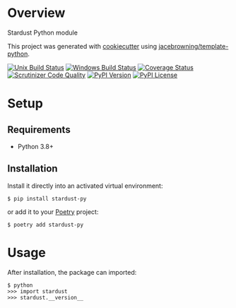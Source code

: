 # Overview

Stardust Python module

This project was generated with [cookiecutter](https://github.com/audreyr/cookiecutter) using [jacebrowning/template-python](https://github.com/jacebrowning/template-python).

[![Unix Build Status](https://img.shields.io/travis/technobaboo/stardust-py/main.svg?label=unix)](https://travis-ci.org/technobaboo/stardust-py)
[![Windows Build Status](https://img.shields.io/appveyor/ci/technobaboo/stardust-py/main.svg?label=windows)](https://ci.appveyor.com/project/technobaboo/stardust-py)
[![Coverage Status](https://img.shields.io/coveralls/technobaboo/stardust-py/main.svg)](https://coveralls.io/r/technobaboo/stardust-py)
[![Scrutinizer Code Quality](https://img.shields.io/scrutinizer/g/technobaboo/stardust-py.svg)](https://scrutinizer-ci.com/g/technobaboo/stardust-py/?branch=main)
[![PyPI Version](https://img.shields.io/pypi/v/stardust-py.svg)](https://pypi.org/project/stardust-py)
[![PyPI License](https://img.shields.io/pypi/l/stardust-py.svg)](https://pypi.org/project/stardust-py)

# Setup

## Requirements

* Python 3.8+

## Installation

Install it directly into an activated virtual environment:

```text
$ pip install stardust-py
```

or add it to your [Poetry](https://poetry.eustace.io/) project:

```text
$ poetry add stardust-py
```

# Usage

After installation, the package can imported:

```text
$ python
>>> import stardust
>>> stardust.__version__
```
